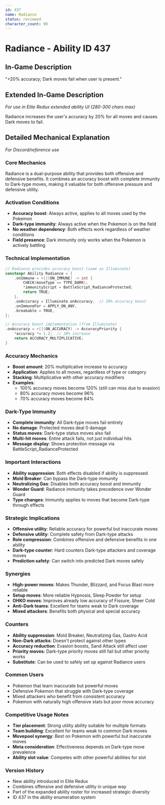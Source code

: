 ```yaml
---
id: 437
name: Radiance
status: reviewed
character_count: 90
---
```


# Radiance - Ability ID 437

## In-Game Description
"+20% accuracy; Dark moves fail when user is present."

## Extended In-Game Description
*For use in Elite Redux extended ability UI (280-300 chars max)*

Radiance increases the user's accuracy by 20% for all moves and causes Dark moves to fail. 

## Detailed Mechanical Explanation
*For Discord/reference use*

### Core Mechanics
Radiance is a dual-purpose ability that provides both offensive and defensive benefits. It combines an accuracy boost with complete immunity to Dark-type moves, making it valuable for both offensive pressure and defensive utility.

### Activation Conditions
- **Accuracy boost**: Always active, applies to all moves used by the Pokemon
- **Dark-type immunity**: Always active when the Pokemon is on the field
- **No weather dependency**: Both effects work regardless of weather conditions
- **Field presence**: Dark immunity only works when the Pokemon is actively battling

### Technical Implementation
```c
// Radiance provides accuracy boost (same as Illuminate)
constexpr Ability Radiance = {
    .onImmune = +[](ON_IMMUNE) -> int {
        CHECK(moveType == TYPE_DARK);
        *immunityScript = BattleScript_RadianceProtected;
        return TRUE;
    },
    .onAccuracy = Illuminate.onAccuracy,  // 20% accuracy boost
    .onImmuneFor = APPLY_ON_ANY,
    .breakable = TRUE,
};

// Accuracy boost implementation (from Illuminate)
.onAccuracy = +[](ON_ACCURACY) -> AccuracyPriority {
    *accuracy *= 1.2;  // 20% increase
    return ACCURACY_MULTIPLICATIVE;
}
```

### Accuracy Mechanics
- **Boost amount**: 20% multiplicative increase to accuracy
- **Application**: Applies to all moves, regardless of type or category
- **Stacking**: Multiplicative with other accuracy modifiers
- **Examples**: 
  - 100% accuracy moves become 120% (still can miss due to evasion)
  - 80% accuracy moves become 96%
  - 70% accuracy moves become 84%

### Dark-Type Immunity
- **Complete immunity**: All Dark-type moves fail entirely
- **No damage**: Protected moves deal 0 damage
- **Status moves**: Dark-type status moves also fail
- **Multi-hit moves**: Entire attack fails, not just individual hits
- **Message display**: Shows protection message via BattleScript_RadianceProtected

### Important Interactions
- **Ability suppression**: Both effects disabled if ability is suppressed
- **Mold Breaker**: Can bypass the Dark-type immunity
- **Neutralizing Gas**: Disables both accuracy boost and immunity
- **Wonder Guard**: Radiance immunity takes precedence over Wonder Guard
- **Type changes**: Immunity applies to moves that become Dark-type through effects

### Strategic Implications
- **Offensive utility**: Reliable accuracy for powerful but inaccurate moves
- **Defensive utility**: Complete safety from Dark-type attacks
- **Role compression**: Combines offensive and defensive benefits in one ability
- **Dark-type counter**: Hard counters Dark-type attackers and coverage moves
- **Prediction safety**: Can switch into predicted Dark moves safely

### Synergies
- **High-power moves**: Makes Thunder, Blizzard, and Focus Blast more reliable
- **Setup moves**: More reliable Hypnosis, Sleep Powder for setup
- **OHKO moves**: Improves already low accuracy of Fissure, Sheer Cold
- **Anti-Dark teams**: Excellent for teams weak to Dark coverage
- **Mixed attackers**: Benefits both physical and special accuracy

### Counters
- **Ability suppression**: Mold Breaker, Neutralizing Gas, Gastro Acid
- **Non-Dark attacks**: Doesn't protect against other types
- **Accuracy reduction**: Evasion boosts, Sand Attack still affect user
- **Priority moves**: Dark-type priority moves still fail but other priority works
- **Substitute**: Can be used to safely set up against Radiance users

### Common Users
- Pokemon that learn inaccurate but powerful moves
- Defensive Pokemon that struggle with Dark-type coverage
- Mixed attackers who benefit from consistent accuracy
- Pokemon with naturally high offensive stats but poor move accuracy

### Competitive Usage Notes
- **Tier placement**: Strong utility ability suitable for multiple formats
- **Team building**: Excellent for teams weak to common Dark moves
- **Movepool synergy**: Best on Pokemon with powerful but inaccurate moves
- **Meta consideration**: Effectiveness depends on Dark-type move prevalence
- **Ability slot value**: Competes with other powerful abilities for slot

### Version History
- New ability introduced in Elite Redux
- Combines offensive and defensive utility in unique way
- Part of the expanded ability roster for increased strategic diversity
- ID 437 in the ability enumeration system